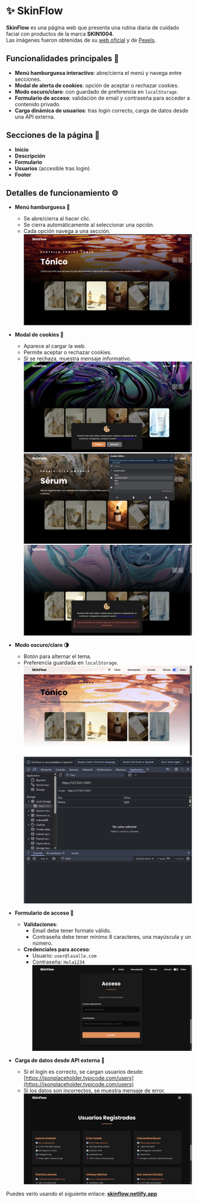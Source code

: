 # ✨ SkinFlow

**SkinFlow** es una página web que presenta una rutina diaria de cuidado facial con productos de la marca **SKIN1004**.  
Las imágenes fueron obtenidas de su [web oficial](https://www.skin1004.com/) y de [Pexels](https://www.pexels.com/es-es/).

## Funcionalidades principales 🚀
- **Menú hamburguesa interactivo**: abre/cierra el menú y navega entre secciones.
- **Modal de alerta de cookies**: opción de aceptar o rechazar cookies.
- **Modo oscuro/claro**: con guardado de preferencia en `localStorage`.
- **Formulario de acceso**: validación de email y contraseña para acceder a contenido privado.
- **Carga dinámica de usuarios**: tras login correcto, carga de datos desde una API externa.

## Secciones de la página 📄
- **Inicio**  
- **Descripción**  
- **Formulario**  
- **Usuarios** (accesible tras login)  
- **Footer**

## Detalles de funcionamiento ⚙️

- **Menú hamburguesa 🍔**  
  - Se abre/cierra al hacer clic.
  - Se cierra automáticamente al seleccionar una opción.
  - Cada opción navega a una sección.  
  ![Menú hamburguesa](screenshots/menu-hamburguesa.png)

- **Modal de cookies 🍪**  
  - Aparece al cargar la web.
  - Permite aceptar o rechazar cookies.
  - Si se rechaza, muestra mensaje informativo.  
  ![Modal de cookies](screenshots/alerta-cookies.png)
  ![Cookie aceptada](screenshots/cookie-aceptada.png)
  ![Cookie rechazada](screenshots/cookie-rechazada.png)


- **Modo oscuro/claro 🌗**  
  - Botón para alternar el tema.
  - Preferencia guardada en `localStorage`.  
  ![Modo oscuro/claro](screenshots/modo-claro.png)
  ![Caotura LocalStorage](screenshots/local-storage.png)


- **Formulario de acceso 📝**  
  - **Validaciones**:
    - Email debe tener formato válido.
    - Contraseña debe tener mínimo 8 caracteres, una mayúscula y un número.
  - **Credenciales para acceso**:
    - Usuario: `user@lasalle.com`
    - Contraseña: `Hola1234`  
  ![Formulario de acceso](screenshots/formulario.png)

- **Carga de datos desde API externa 📡**  
  - Si el login es correcto, se cargan usuarios desde:  
    [https://jsonplaceholder.typicode.com/users](https://jsonplaceholder.typicode.com/users)
  - Si los datos son incorrectos, se muestra mensaje de error.  
  ![Usuarios cargados desde API](screenshots/usuarios-api.png)

Puedes verlo usando el siguiente enlace:
[**skinflow.netlify.app**](https://skinflow.netlify.app/)
